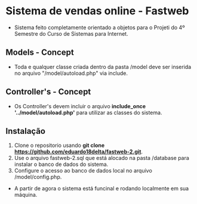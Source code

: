 # Sistema de vendas online - Fastweb

- Sistema feito completamente orientado a objetos para o Projeti do 4º Semestre do Curso de Sistemas para Internet.

## Models - Concept

- Toda e qualquer classe criada dentro da pasta /model deve ser inserida no arquivo "/model/autoload.php" via include. 

## Controller's - Concept

- Os Controller's devem incluir o arquivo <b>include_once '../model/autoload.php'</b> para utilizar as classes do sistema.

## Instalação

1. Clone o repositorio usando <b>git clone https://github.com/eduardo18delta/fastweb-2.git</b>.
2. Use o arquivo fastweb-2.sql que está alocado na pasta /database para instalar o banco de dados do sistema.
3. Configure o acesso ao banco de dados local no arquivo /model/config.php.

- A partir de agora o sistema está funcinal e rodando localmente em sua máquina.


